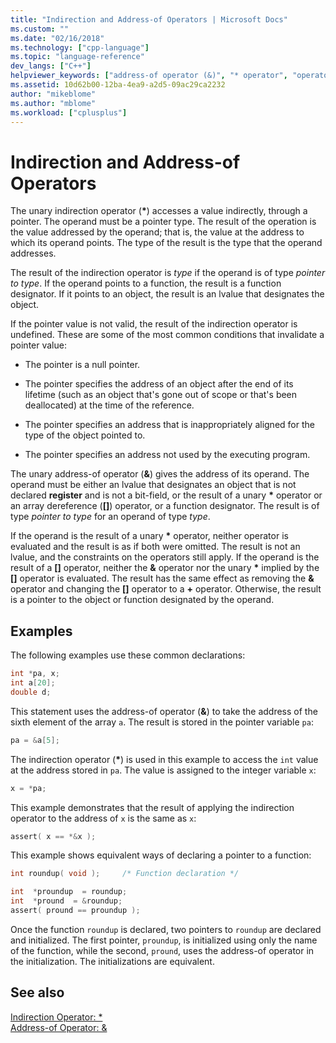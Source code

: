 ```yaml
---
title: "Indirection and Address-of Operators | Microsoft Docs"
ms.custom: ""
ms.date: "02/16/2018"
ms.technology: ["cpp-language"]
ms.topic: "language-reference"
dev_langs: ["C++"]
helpviewer_keywords: ["address-of operator (&)", "* operator", "operators [C++], address-of", "ampersand operator (&)", "* operator, indirection operator", "addresses [C++], indirection", "addresses [C++]", "indirection operator", "& operator, address-of operator", "null pointers [C++]", "* operator, address-of operator", "operators [C++], indirection"]
ms.assetid: 10d62b00-12ba-4ea9-a2d5-09ac29ca2232
author: "mikeblome"
ms.author: "mblome"
ms.workload: ["cplusplus"]
---
```

# Indirection and Address-of Operators

The unary indirection operator (__&#42;__) accesses a value indirectly, through a pointer. The operand must be a pointer type. The result of the operation is the value addressed by the operand; that is, the value at the address to which its operand points. The type of the result is the type that the operand addresses.

The result of the indirection operator is *type* if the operand is of type *pointer to type*. If the operand points to a function, the result is a function designator. If it points to an object, the result is an lvalue that designates the object.

If the pointer value is not valid, the result of the indirection operator is undefined. These are some of the most common conditions that invalidate a pointer value:

- The pointer is a null pointer.

- The pointer specifies the address of an object after the end of its lifetime (such as an object that's gone out of scope or that's been deallocated) at the time of the reference.

- The pointer specifies an address that is inappropriately aligned for the type of the object pointed to.

- The pointer specifies an address not used by the executing program.

The unary address-of operator (**&**) gives the address of its operand. The operand must be either an lvalue that designates an object that is not declared __register__ and is not a bit-field, or the result of a unary __&#42;__ operator or an array dereference (__&#91;&#93;__) operator, or a function designator. The result is of type *pointer to type* for an operand of type *type*.

If the operand is the result of a unary __&#42;__ operator, neither operator is evaluated and the result is as if both were omitted. The result is not an lvalue, and the constraints on the operators still apply. If the operand is the result of a __&#91;&#93;__ operator, neither the __&__ operator nor the unary __&#42;__ implied by the __&#91;&#93;__ operator is evaluated. The result has the same effect as removing the __&__ operator and changing the __&#91;&#93;__ operator to a __+__ operator. Otherwise, the result is a pointer to the object or function designated by the operand.


## Examples

The following examples use these common declarations:

```C
int *pa, x;
int a[20];
double d;
```

This statement uses the address-of operator (**&**) to take the address of the sixth element of the array `a`. The result is stored in the pointer variable `pa`:

```C  
pa = &a[5];
```

The indirection operator (__&#42;__) is used in this example to access the `int` value at the address stored in `pa`. The value is assigned to the integer variable `x`:

```C
x = *pa;
```

This example demonstrates that the result of applying the indirection operator to the address of `x` is the same as `x`:

```C
assert( x == *&x );
```

This example shows equivalent ways of declaring a pointer to a function:

```C
int roundup( void );     /* Function declaration */

int  *proundup  = roundup;
int  *pround  = &roundup;
assert( pround == proundup );
```  

Once the function `roundup` is declared, two pointers to `roundup` are declared and initialized. The first pointer, `proundup`, is initialized using only the name of the function, while the second, `pround`, uses the address-of operator in the initialization. The initializations are equivalent.

## See also

[Indirection Operator: &#42;](../cpp/indirection-operator-star.md)  
[Address-of Operator: &](../cpp/address-of-operator-amp.md)  
